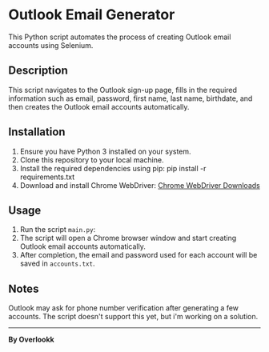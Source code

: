 # Outlook Email Generator

This Python script automates the process of creating Outlook email accounts using Selenium.

## Description

This script navigates to the Outlook sign-up page, fills in the required information such as email, password, first name, last name, birthdate, and then creates the Outlook email accounts automatically.

## Installation

1. Ensure you have Python 3 installed on your system.
2. Clone this repository to your local machine.
3. Install the required dependencies using pip: pip install -r requirements.txt
4. Download and install Chrome WebDriver: [Chrome WebDriver Downloads](https://chromedriver.chromium.org/)


## Usage

1. Run the script `main.py`:
2. The script will open a Chrome browser window and start creating Outlook email accounts automatically.
3. After completion, the email and password used for each account will be saved in `accounts.txt`.

## Notes

Outlook may ask for phone number verification after generating a few accounts. The script doesn't support this yet, but i'm working on a solution.

---

**By Overlookk**